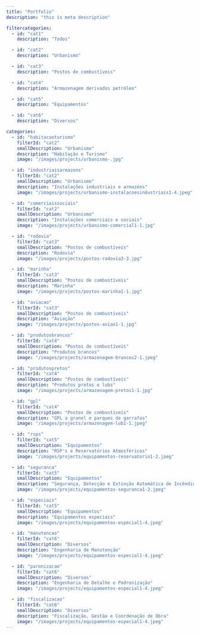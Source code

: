 ```yaml
---
title: "Portfolio"
description: "this is meta description"

filtercategories:
  - id: "cat1"
    description: "Todos"

  - id: "cat2"
    description: "Urbanismo"

  - id: "cat3"
    description: "Postos de combustíveis"

  - id: "cat4"
    description: "Armazenagem derivados petróleo"

  - id: "cat5"
    description: "Equipamentos"

  - id: "cat6"
    description: "Diversos"

categories:
  - id: "habitacaoturismo"
    filterId: "cat2"
    smallDescription: "Urbanismo"
    description: "Habitação e Turismo"
    image: "/images/projects/urbanismo-.jpg"

  - id: "industriaisarmazens"
    filterId: "cat2"
    smallDescription: "Urbanismo"
    description: "Instalações industriais e armazéns"
    image: "/images/projects/urbanismo-instalacoesindustriais1-4.jpeg"

  - id: "comerciaissociais"
    filterId: "cat2"
    smallDescription: "Urbanismo"
    description: "Instalações comerciais e sociais"
    image: "/images/projects/urbanismo-comercial1-1.jpg"

  - id: "rodovia"
    filterId: "cat3"
    smallDescription: "Postos de combustíveis"
    description: "Rodovia"
    image: "/images/projects/postos-rodovia3-3.jpg"

  - id: "marinha"
    filterId: "cat3"
    smallDescription: "Postos de combustíveis"
    description: "Marinha"
    image: "/images/projects/postos-marinha1-1.jpg"

  - id: "aviacao"
    filterId: "cat3"
    smallDescription: "Postos de combustíveis"
    description: "Aviação"
    image: "/images/projects/postos-aviao1-1.jpg"

  - id: "produtosbrancos"
    filterId: "cat4"
    smallDescription: "Postos de combustíveis"
    description: "Produtos brancos"
    image: "/images/projects/armazenagem-brancos2-1.jpeg"

  - id: "produtospretos"
    filterId: "cat4"
    smallDescription: "Postos de combustíveis"
    description: "Produtos pretos e lubs"
    image: "/images/projects/armazenagem-pretos1-1.jpg"

  - id: "gpl"
    filterId: "cat4"
    smallDescription: "Postos de combustíveis"
    description: "GPL a granel e parques de garrafas"
    image: "/images/projects/armazenagem-lub1-1.jpeg"

  - id: "rsps"
    filterId: "cat5"
    smallDescription: "Equipamentos"
    description: "RSP's e Reservatórios Atmosféricos"
    image: "/images/projects/equipamentos-reservatorio1-2.jpeg"

  - id: "seguranca"
    filterId: "cat5"
    smallDescription: "Equipamentos"
    description: "Segurança, Detecção e Extinção Automática de Incêndios"
    image: "/images/projects/equipamentos-seguranca1-2.jpeg"

  - id: "especiais"
    filterId: "cat5"
    smallDescription: "Equipamentos"
    description: "Equipamentos especiais"
    image: "/images/projects/equipamentos-especial1-4.jpeg"

  - id: "manutencao"
    filterId: "cat6"
    smallDescription: "Diversos"
    description: "Engenharia de Manutenção"
    image: "/images/projects/equipamentos-especial1-4.jpeg"

  - id: "paronizacao"
    filterId: "cat6"
    smallDescription: "Diversos"
    description: "Engenharia de Detalhe e Padronização"
    image: "/images/projects/equipamentos-especial1-4.jpeg"

  - id: "fiscalizacao"
    filterId: "cat6"
    smallDescription: "Diversos"
    description: "Fiscalização, Gestão e Coordenação de Obra"
    image: "/images/projects/equipamentos-especial1-4.jpeg"
---
```

